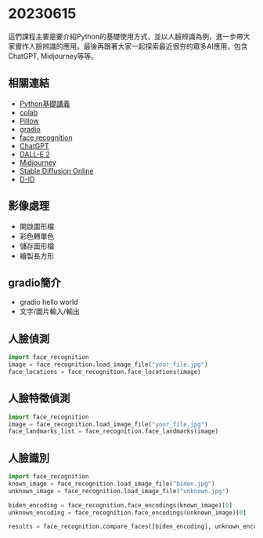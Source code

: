 # 20230615

這們課程主要是要介紹Python的基礎使用方式，並以人臉辨識為例，進一步帶大家實作人臉辨識的應用。最後再跟著大家一起探索最近很夯的眾多AI應用，包含ChatGPT, Midjourney等等。

## 相關連結

* [Python基礎講義](https://docs.google.com/presentation/d/140dHWSexhiarrdZVQ1Rf466LgfAlBQz2CPRtrToCe2Q/edit?usp=sharing)
* [colab](https://colab.research.google.com/)
* [Pillow](https://pillow.readthedocs.io/en/stable/)
* [gradio](https://gradio.app/)
* [face recognition](https://github.com/ageitgey/face_recognition)
* [ChatGPT](https://chat.openai.com/)
* [DALL-E 2](https://openai.com/dall-e-2)
* [Midjourney](https://www.midjourney.com/)
* [Stable Diffusion Online](https://stablediffusionweb.com/)
* [D-ID](https://www.d-id.com/)

## 影像處理

* 開啟圖形檔
* 彩色轉單色
* 儲存圖形檔
* 繪製長方形

## gradio簡介

* gradio hello world
* 文字/圖片輸入/輸出

## 人臉偵測

```python
import face_recognition
image = face_recognition.load_image_file("your_file.jpg")
face_locations = face_recognition.face_locations(image)
```

## 人臉特徵偵測

```python
import face_recognition
image = face_recognition.load_image_file("your_file.jpg")
face_landmarks_list = face_recognition.face_landmarks(image)
```

## 人臉識別

```python
import face_recognition
known_image = face_recognition.load_image_file("biden.jpg")
unknown_image = face_recognition.load_image_file("unknown.jpg")

biden_encoding = face_recognition.face_encodings(known_image)[0]
unknown_encoding = face_recognition.face_encodings(unknown_image)[0]

results = face_recognition.compare_faces([biden_encoding], unknown_encoding)
```
